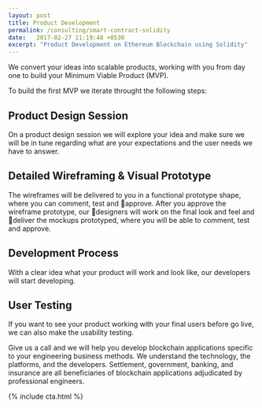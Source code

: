 ```yaml
---
layout: post
title: Product Development
permalink: /consulting/smart-contract-solidity
date:   2017-02-27 11:19:48 +0530
excerpt: "Product Development on Ethereum Blockchain using Solidity"
---
```


We convert your ideas into scalable products, working with you from day one to
build your Minimum Viable Product (MVP).

To build the first MVP we iterate throught the following steps:

## Product Design Session
On a product design session we will explore your idea and make sure we will be in tune regarding what are your expectations and the user needs we have to answer.


## Detailed Wireframing & Visual Prototype
The wireframes will be delivered to you in a functional prototype shape, where you can comment, test and approve. After you approve the wireframe prototype, our designers will work on the final look and feel and deliver the mockups prototyped, where you will be able to comment, test and approve.


## Development Process
With a clear idea what your product will work and look like, our developers will start developing.


## User Testing
If you want to see your product working with your final users before go live, we can also make the usability testing.


Give us a call and we will help you develop blockchain applications specific to your engineering business methods.  We understand the technology, the platforms, and the developers. Settlement, government, banking, and insurance are all beneficiaries of blockchain applications adjudicated by professional engineers.

{% include cta.html %}
